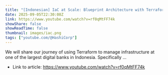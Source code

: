 ```yaml
---
title: "[Indonesian] IaC at Scale: Blueprint Architecture with Terraform and Atlantis"
date: 2025-09-05T22:30:08Z
link: https://www.youtube.com/watch?v=rf0qMtFF74k
showShare: false
showReadTime: false
thumbnail: images/iac.png
tags: ["youtube.com/@HashiCorp"]
---
```

We will share our journey of using Terraform to manage infrastructure at one of the largest digital banks in Indonesia. Specifically ...

- Link to article: https://www.youtube.com/watch?v=rf0qMtFF74k